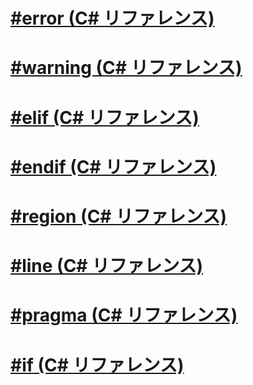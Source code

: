 # [#error (C# リファレンス)](preprocessor-error.md)
# [#warning (C# リファレンス)](preprocessor-warning.md)
# [#elif (C# リファレンス)](preprocessor-elif.md)
# [#endif (C# リファレンス)](preprocessor-endif.md)
# [#region (C# リファレンス)](preprocessor-region.md)
# [#line (C# リファレンス)](preprocessor-line.md)
# [#pragma (C# リファレンス)](preprocessor-pragma.md)
# [#if (C# リファレンス)](preprocessor-if.md)
